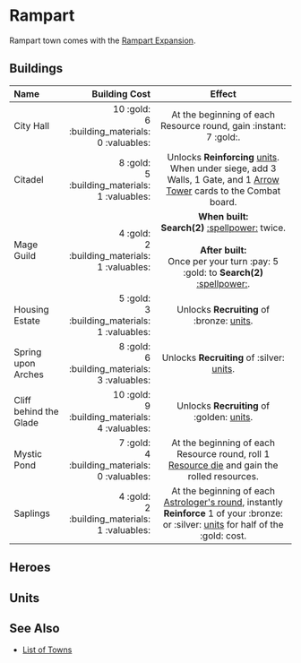 # Rampart

Rampart town comes with the [Rampart Expansion](../content.md).


## Buildings

| Name | Building Cost | Effect |
| :--- | ---: | :---: |
| City Hall | 10 :gold:<br>6 :building_materials:<br>0 :valuables: | At the beginning of each Resource round, gain :instant: 7 :gold:. |
| Citadel | 8 :gold:<br>5 :building_materials:<br>1 :valuables: | Unlocks **Reinforcing** [units](#units). When under siege, add 3 Walls, 1 Gate, and 1 [Arrow Tower](../units/arrow_tower.md) cards to the Combat board. |
| Mage Guild | 4 :gold:<br>2 :building_materials:<br>1 :valuables: | **When built:**<br>**Search(2)** [:spellpower:](spells.md) twice.<br><br>**After built:**<br>Once per your turn :pay: 5 :gold: to **Search(2)** [:spellpower:](../spells.md). |
| Housing Estate | 5 :gold:<br>3 :building_materials:<br>1 :valuables: | Unlocks **Recruiting** of :bronze: [units](#units). |
| Spring upon Arches | 8 :gold:<br>6 :building_materials:<br>3 :valuables: | Unlocks **Recruiting** of :silver: [units](#units). | 
| Cliff behind the Glade | 10 :gold:<br>9 :building_materials:<br>4 :valuables: | Unlocks **Recruiting** of :golden: [units](#units). |
| Mystic Pond | 7 :gold:<br>4 :building_materials:<br>0 :valuables: | At the beginning of each Resource round, roll 1 [Resource die](../dice.md#resource-die) and gain the rolled resources. |
| Saplings | 4 :gold:<br>2 :building_materials:<br>1 :valuables: | At the beginning of each [Astrologer's round](../astrologers_proclaim.md), instantly **Reinforce** 1 of your :bronze: or :silver: [units](#units) for half of the  :gold: cost. |


## Heroes


## Units


## See Also

- [List of Towns](../towns.md)